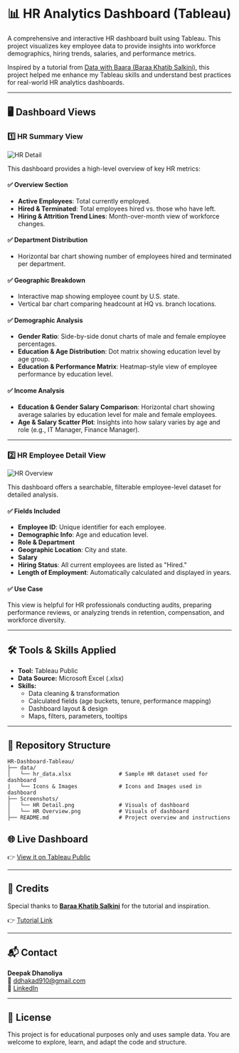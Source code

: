 # 📊 HR Analytics Dashboard (Tableau)

A comprehensive and interactive HR dashboard built using Tableau. This project visualizes key employee data to provide insights into workforce demographics, hiring trends, salaries, and performance metrics.

Inspired by a tutorial from [Data with Baara (Baraa Khatib Salkini)](https://youtu.be/UcGF09Awm4Y?si=QynJrb_FhGD__l1i), this project helped me enhance my Tableau skills and understand best practices for real-world HR analytics dashboards.

---

## 🖥️ Dashboard Views

### 1️⃣ HR Summary View

![HR  Detail](https://github.com/user-attachments/assets/591c5f90-41cb-4cc8-a70a-96be7b6e6820)


This dashboard provides a high-level overview of key HR metrics:

#### ✅ **Overview Section**
- **Active Employees**: Total currently employed.
- **Hired & Terminated**: Total employees hired vs. those who have left.
- **Hiring & Attrition Trend Lines**: Month-over-month view of workforce changes.

#### ✅ **Department Distribution**
- Horizontal bar chart showing number of employees hired and terminated per department.

#### ✅ **Geographic Breakdown**
- Interactive map showing employee count by U.S. state.
- Vertical bar chart comparing headcount at HQ vs. branch locations.

#### ✅ **Demographic Analysis**
- **Gender Ratio**: Side-by-side donut charts of male and female employee percentages.
- **Education & Age Distribution**: Dot matrix showing education level by age group.
- **Education & Performance Matrix**: Heatmap-style view of employee performance by education level.

#### ✅ **Income Analysis**
- **Education & Gender Salary Comparison**: Horizontal chart showing average salaries by education level for male and female employees.
- **Age & Salary Scatter Plot**: Insights into how salary varies by age and role (e.g., IT Manager, Finance Manager).

---

### 2️⃣ HR Employee Detail View

![HR Overview](https://github.com/user-attachments/assets/58378a13-383f-4c31-b0aa-651abd4f03fb)


This dashboard offers a searchable, filterable employee-level dataset for detailed analysis.

#### ✅ **Fields Included**
- **Employee ID**: Unique identifier for each employee.
- **Demographic Info**: Age and education level.
- **Role & Department**
- **Geographic Location**: City and state.
- **Salary**
- **Hiring Status**: All current employees are listed as "Hired."
- **Length of Employment**: Automatically calculated and displayed in years.

#### ✅ **Use Case**
This view is helpful for HR professionals conducting audits, preparing performance reviews, or analyzing trends in retention, compensation, and workforce diversity.

---

## 🛠️ Tools & Skills Applied

- **Tool:** Tableau Public  
- **Data Source:** Microsoft Excel (.xlsx)  
- **Skills:**  
  - Data cleaning & transformation  
  - Calculated fields (age buckets, tenure, performance mapping)  
  - Dashboard layout & design  
  - Maps, filters, parameters, tooltips  

---


## 📁 Repository Structure

```
HR-Dashboard-Tableau/
├── data/
│   └── hr_data.xlsx               # Sample HR dataset used for dashboard
|   └── Icons & Images             # Icons and Images used in dashboard   
├── Screenshots/
│   └── HR Detail.png              # Visuals of dashboard
│   └── HR Overview.png            # Visuals of dashboard
├── README.md                      # Project overview and instructions

```

## 🌐 Live Dashboard

👉 [View it on Tableau Public](https://public.tableau.com/app/profile/deepak.dhanoliya/viz/HRDashboard_17429822855500/HRSummary)

---


## 🙏 Credits

Special thanks to **[Baraa Khatib Salkini](https://www.linkedin.com/in/baraa-khatib-salkini/)** for the tutorial and inspiration.

👉 [Tutorial Link](https://youtu.be/UcGF09Awm4Y?si=QynJrb_FhGD__l1i)

---

## 📬 Contact

**Deepak Dhanoliya**  
📧 ddhakad910@gmail.com  
🔗 [LinkedIn](https://www.linkedin.com/in/deepakdhanoliya/)

---

## 📌 License

This project is for educational purposes only and uses sample data. You are welcome to explore, learn, and adapt the code and structure.

